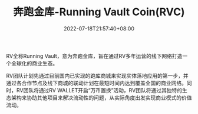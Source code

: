 ﻿---
weight: 
title: "奔跑金库-Running Vault Coin(RVC)"
description: "RV全称Running Vault，意为奔跑金库，旨在通过RV多年运营的线下网络打造一个全球化的商业生态。"
date: 2022-07-18T21:57:40+08:00
lastmod: 2022-07-18T16:45:40+08:00
draft: false
authors: ["qianxun"]
featuredImage: "benpaojinku-running-vault-coinrvc.webp"
link: "https://1234btc.com/qk/benpaojinku-running-vault-coinrvc.html"
tags: ["数字代币","奔跑金库-Running Vault Coin(RVC)"]
categories: ["navigation"]
navigation: ["数字代币"]
lightgallery: true
toc: true
pinned: false
recommend: false
recommend1: false
---
RV全称Running Vault，意为奔跑金库，旨在通过RV多年运营的线下网络打造一个全球化的商业生态。

RV团队计划先通过目前国内已实现的跑库商城来实现实体落地应用的第一步，并通过各合作节点及线下商城的联动计划在最短时间内达到覆盖全国的商业网络。同时，RV团队将通过RV WALLET开启“万币置换”活动，RV团队将通过其独特的生态架构来协助其他项目来解决流动性的问题，从实际角度出发实现商业模式的价值流动。